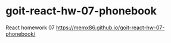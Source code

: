 # goit-react-hw-07-phonebook

React homework 07 https://memx86.github.io/goit-react-hw-07-phonebook/
